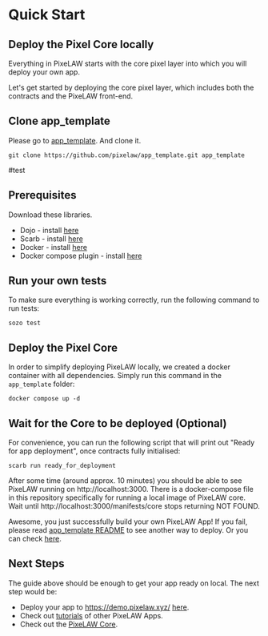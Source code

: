 # Quick Start

## Deploy the Pixel Core locally
Everything in PixeLAW starts with the core pixel layer into which you will deploy your own app.

Let's get started by deploying the core pixel layer, which includes both the contracts and the PixeLAW front-end.

## Clone app_template

Please go to [app_template](https://github.com/pixelaw/app_template). And clone it.

```console
git clone https://github.com/pixelaw/app_template.git app_template
```

#test

## Prerequisites

Download these libraries.

-   Dojo - install [here](https://book.dojoengine.org/getting-started/quick-start.html)
-   Scarb - install [here](https://docs.swmansion.com/scarb/download)
-   Docker - install [here](https://docs.docker.com/engine/install/)
-   Docker compose plugin - install [here](https://docs.docker.com/compose/install/)

## Run your own tests

To make sure everything is working correctly, run the following command to run tests:
```console
sozo test
```

## Deploy the Pixel Core

In order to simplify deploying PixeLAW locally, we created a docker container with all dependencies. Simply run this command in the `app_template` folder:
```console
docker compose up -d
```

## Wait for the Core to be deployed (Optional)

For convenience, you can run the following script that will print out "Ready for app deployment", once contracts fully initialised:
```console
scarb run ready_for_deployment
```

After some time (around approx. 10 minutes) you should be able to see PixeLAW running on http://localhost:3000. There is a docker-compose file in this repository specifically for running a local image of PixeLAW core. Wait until http://localhost:3000/manifests/core stops returning NOT FOUND. 





Awesome, you just successfully build your own PixeLAW App! If you fail, please read [app_template README](https://github.com/pixelaw/app_template) to see another way to deploy. Or you can check [here](./setup_old.md).

## Next Steps

The guide above should be enough to get your app ready on local. The next step would be:
- Deploy your app to https://demo.pixelaw.xyz/ [here]({#deploy_to_demo}).
- Check out [tutorials](../tutorial) of other PixeLAW Apps.
- Check out the [PixeLAW Core](https://github.com/pixelaw/core).